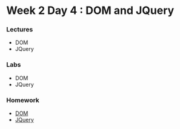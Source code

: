 
# Week 2 Day 4 : DOM and JQuery

### Lectures 

* DOM
* JQuery

### Labs

* DOM
* JQuery

### Homework

* [DOM](https://github.com/Tuwaiq-1000-JS-al-Baha/HW_Week2_Day4_DOM)
* [JQuery](https://github.com/Tuwaiq-1000-JS-al-Baha/HW_Week2_Day4_JQuery)
